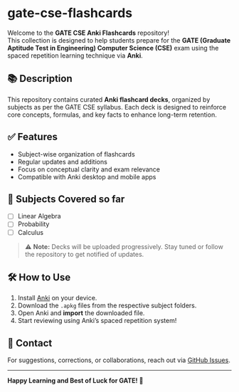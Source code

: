 # gate-cse-flashcards
Welcome to the **GATE CSE Anki Flashcards** repository!  
This collection is designed to help students prepare for the **GATE (Graduate Aptitude Test in Engineering) Computer Science (CSE)** exam using the spaced repetition learning technique via **Anki**.

## 📚 Description

This repository contains curated **Anki flashcard decks**, organized by subjects as per the GATE CSE syllabus. Each deck is designed to reinforce core concepts, formulas, and key facts to enhance long-term retention.

## ✅ Features

- Subject-wise organization of flashcards
- Regular updates and additions
- Focus on conceptual clarity and exam relevance
- Compatible with Anki desktop and mobile apps

## 📁 Subjects Covered so far

- [ ] Linear Algebra
- [ ] Probability
- [ ] Calculus

> ⚠️ **Note:** Decks will be uploaded progressively. Stay tuned or follow the repository to get notified of updates.

## 🛠️ How to Use

1. Install [Anki](https://apps.ankiweb.net/) on your device.
2. Download the `.apkg` files from the respective subject folders.
3. Open Anki and **import** the downloaded file.
4. Start reviewing using Anki’s spaced repetition system!


## 📧 Contact

For suggestions, corrections, or collaborations, reach out via [GitHub Issues](https://github.com/mrboombastic69/gate-cse-flashcards/issues).

---

**Happy Learning and Best of Luck for GATE! 🚀**
